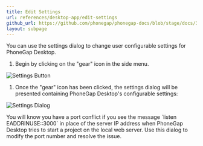 ```yaml
---
title: Edit Settings
url: references/desktop-app/edit-settings
github_url: https://github.com/phonegap/phonegap-docs/blob/stage/docs/3-references/desktop-app/8-edit-settings.html.md
layout: subpage
---
```


You can use the settings dialog to change user configurable settings for PhoneGap Desktop.

1. Begin by clicking on the "gear" icon in the side menu.

  ![Settings Button](/images/docs-settings-button.png)

1. Once the "gear" icon has been clicked, the settings dialog will be presented containing PhoneGap Desktop's configurable settings:

  ![Settings Dialog](/images/docs-settings-dialog.png)

<div class="alert--warning">You will know you have a port conflict if you see the message `listen EADDRINUSE::3000` in place of the server IP address when PhoneGap Desktop tries to start a project on the local web server. Use this dialog to modify the port number and resolve the issue.  </div>
